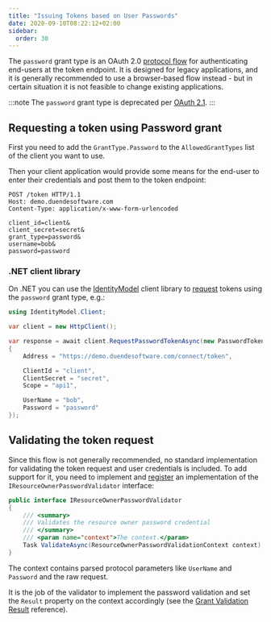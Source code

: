 ```yaml
---
title: "Issuing Tokens based on User Passwords"
date: 2020-09-10T08:22:12+02:00
sidebar:
  order: 30
---
```


The `password` grant type is an OAuth 2.0 [protocol flow](https://tools.ietf.org/html/rfc6749#section-4.3) for
authenticating end-users at the token endpoint. It is designed for legacy applications, and it is generally recommended
to use a browser-based flow instead - but in certain situation it is not feasible to change existing applications.

:::note
The `password` grant type is deprecated per [OAuth 2.1](https://datatracker.ietf.org/doc/draft-ietf-oauth-v2-1/).
:::

## Requesting a token using Password grant

First you need to add the `GrantType.Password` to the `AllowedGrantTypes` list of the client you want to use.

Then your client application would provide some means for the end-user to enter their credentials and post them to the
token endpoint:

```text
POST /token HTTP/1.1
Host: demo.duendesoftware.com
Content-Type: application/x-www-form-urlencoded

client_id=client&
client_secret=secret&
grant_type=password&
username=bob&
password=password
```

### .NET client library

On .NET you can use the [IdentityModel](https://identitymodel.readthedocs.io/en/latest/) client library
to [request](https://identitymodel.readthedocs.io/en/latest/client/token.html) tokens using the `password` grant type,
e.g.:

```cs
using IdentityModel.Client;

var client = new HttpClient();

var response = await client.RequestPasswordTokenAsync(new PasswordTokenRequest
{
    Address = "https://demo.duendesoftware.com/connect/token",

    ClientId = "client",
    ClientSecret = "secret",
    Scope = "api1",

    UserName = "bob",
    Password = "password"
});
```

## Validating the token request

Since this flow is not generally recommended, no standard implementation for validating the token request and user
credentials is included.
To add support for it, you need to implement and [register](/identityserver/v7/reference/di#additional-services) an
implementation of the `IResourceOwnerPasswordValidator` interface:

```cs
public interface IResourceOwnerPasswordValidator
{
    /// <summary>
    /// Validates the resource owner password credential
    /// </summary>
    /// <param name="context">The context.</param>
    Task ValidateAsync(ResourceOwnerPasswordValidationContext context);
}
```

The context contains parsed protocol parameters like `UserName` and `Password` and the raw request.

It is the job of the validator to implement the password validation and set the `Result` property on the context
accordingly (see the [Grant Validation Result](/identityserver/v7/reference/models/grant_validation_result) reference).
